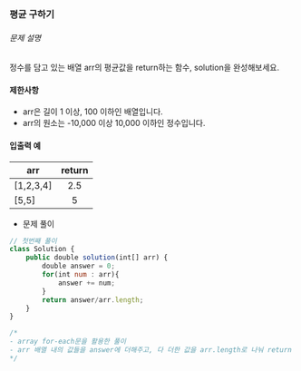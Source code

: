 ### 평균 구하기

###### 문제 설명

정수를 담고 있는 배열 arr의 평균값을 return하는 함수, solution을 완성해보세요.

#### 제한사항

- arr은 길이 1 이상, 100 이하인 배열입니다.
- arr의 원소는 -10,000 이상 10,000 이하인 정수입니다.

#### 입출력 예

| arr       | return |
| --------- | :----: |
| [1,2,3,4] |  2.5   |
| [5,5]     |   5    |



- 문제 풀이

```javascript
// 첫번째 풀이
class Solution {
    public double solution(int[] arr) {
        double answer = 0;
        for(int num : arr){
            answer += num;
        }
        return answer/arr.length;
    }
}

/*
- array for-each문을 활용한 풀이
- arr 배열 내의 값들을 answer에 더해주고, 다 더한 값을 arr.length로 나눠 return 하면 정답
*/
```

